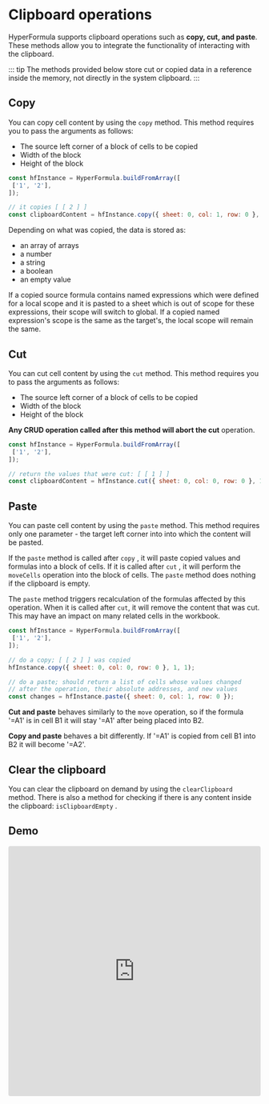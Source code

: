 # Clipboard operations

HyperFormula supports clipboard operations such as **copy, cut,
and paste**. These methods allow you to integrate the functionality
of interacting with the clipboard.

::: tip
The methods provided below store cut or copied data in a reference inside
the memory, not directly in the system clipboard.
:::

## Copy

You can copy cell content by using the `copy` method.
This method requires you to pass the arguments as follows:

* The source left corner of a block of cells to be copied
* Width of the block
* Height of the block

```javascript
const hfInstance = HyperFormula.buildFromArray([
 ['1', '2'],
]);

// it copies [ [ 2 ] ]
const clipboardContent = hfInstance.copy({ sheet: 0, col: 1, row: 0 }, 1, 1);
```

Depending on what was copied, the data is stored as:

* an array of arrays
* a number
* a string
* a boolean
* an empty value

If a copied source formula contains named expressions which were
defined for a local scope and it is pasted to a sheet which is
out of scope for these expressions, their scope will switch to global.
If a copied named expression's scope is the same as the target's,
the local scope will remain the same.

## Cut

You can cut cell content by using the `cut` method. This
method requires you to pass the arguments as follows:

* The source left corner of a block of cells to be copied
* Width of the block
* Height of the block

**Any CRUD operation called after this method will abort the cut**
operation.

```javascript
const hfInstance = HyperFormula.buildFromArray([
 ['1', '2'],
]);

// return the values that were cut: [ [ 1 ] ]
const clipboardContent = hfInstance.cut({ sheet: 0, col: 0, row: 0 }, 1, 1);
```

## Paste

You can paste cell content by using the `paste` method.
This method requires only one parameter - the target left corner
into into which the content will be pasted.

If the `paste` method is called after `copy` , it will paste
copied values and formulas into a block of cells. If it is called
after `cut` , it will perform the `moveCells` operation into the
block of cells. The `paste` method does nothing if the clipboard
is empty.

The `paste` method triggers recalculation of the formulas
affected by this operation. When it is called after `cut`, it
will remove the content that was cut. This may have an impact
on many related cells in the workbook.

```javascript
const hfInstance = HyperFormula.buildFromArray([
 ['1', '2'],
]);

// do a copy; [ [ 2 ] ] was copied
hfInstance.copy({ sheet: 0, col: 0, row: 0 }, 1, 1);

// do a paste; should return a list of cells whose values changed
// after the operation, their absolute addresses, and new values
const changes = hfInstance.paste({ sheet: 0, col: 1, row: 0 });
```

**Cut and paste** behaves similarly to the `move` operation, so if the formula
 '=A1' is in cell B1 it will stay '=A1' after being placed into B2.

**Copy and paste** behaves a bit differently. If '=A1' is copied from
cell B1 into B2 it will become '=A2'.

## Clear the clipboard

You can clear the clipboard on demand by using the `clearClipboard`
method. There is also a method for checking if there is any content
inside the clipboard: `isClipboardEmpty` .

## Demo

<iframe
     src="https://codesandbox.io/embed/github/handsontable/hyperformula-demos/tree/0.1.x/clipboard-operations?autoresize=1&fontsize=11&hidenavigation=1&theme=light&view=preview"
     style="width:100%; height:500px; border:0; border-radius: 4px; overflow:hidden;"
     title="handsontable/hyperformula-demos: clipboard-operations"
     allow="accelerometer; ambient-light-sensor; camera; encrypted-media; geolocation; gyroscope; hid; microphone; midi; payment; usb; vr; xr-spatial-tracking"
     sandbox="allow-autoplay allow-forms allow-modals allow-popups allow-presentation allow-same-origin allow-scripts"
   ></iframe>
